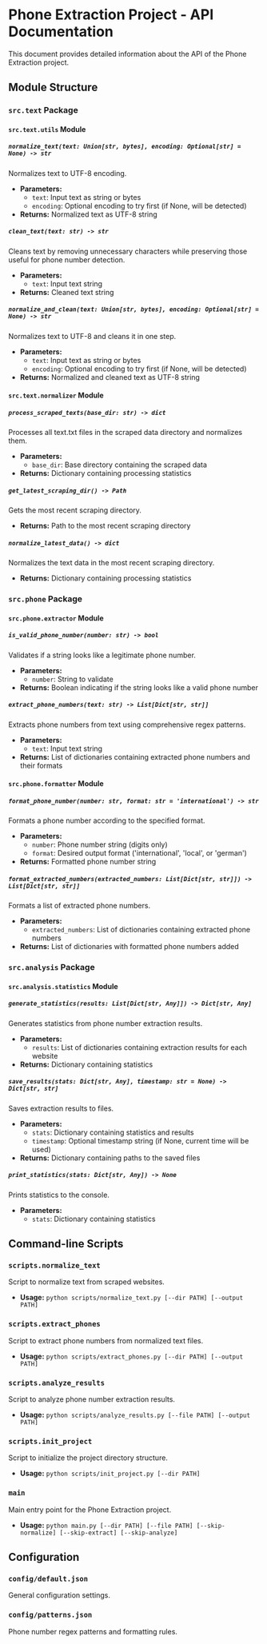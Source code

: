 # Phone Extraction Project - API Documentation

This document provides detailed information about the API of the Phone Extraction project.

## Module Structure

### `src.text` Package

#### `src.text.utils` Module

##### `normalize_text(text: Union[str, bytes], encoding: Optional[str] = None) -> str`

Normalizes text to UTF-8 encoding.

- **Parameters:**
  - `text`: Input text as string or bytes
  - `encoding`: Optional encoding to try first (if None, will be detected)
- **Returns:** Normalized text as UTF-8 string

##### `clean_text(text: str) -> str`

Cleans text by removing unnecessary characters while preserving those useful for phone number detection.

- **Parameters:**
  - `text`: Input text string
- **Returns:** Cleaned text string

##### `normalize_and_clean(text: Union[str, bytes], encoding: Optional[str] = None) -> str`

Normalizes text to UTF-8 and cleans it in one step.

- **Parameters:**
  - `text`: Input text as string or bytes
  - `encoding`: Optional encoding to try first (if None, will be detected)
- **Returns:** Normalized and cleaned text as UTF-8 string

#### `src.text.normalizer` Module

##### `process_scraped_texts(base_dir: str) -> dict`

Processes all text.txt files in the scraped data directory and normalizes them.

- **Parameters:**
  - `base_dir`: Base directory containing the scraped data
- **Returns:** Dictionary containing processing statistics

##### `get_latest_scraping_dir() -> Path`

Gets the most recent scraping directory.

- **Returns:** Path to the most recent scraping directory

##### `normalize_latest_data() -> dict`

Normalizes the text data in the most recent scraping directory.

- **Returns:** Dictionary containing processing statistics

### `src.phone` Package

#### `src.phone.extractor` Module

##### `is_valid_phone_number(number: str) -> bool`

Validates if a string looks like a legitimate phone number.

- **Parameters:**
  - `number`: String to validate
- **Returns:** Boolean indicating if the string looks like a valid phone number

##### `extract_phone_numbers(text: str) -> List[Dict[str, str]]`

Extracts phone numbers from text using comprehensive regex patterns.

- **Parameters:**
  - `text`: Input text string
- **Returns:** List of dictionaries containing extracted phone numbers and their formats

#### `src.phone.formatter` Module

##### `format_phone_number(number: str, format: str = 'international') -> str`

Formats a phone number according to the specified format.

- **Parameters:**
  - `number`: Phone number string (digits only)
  - `format`: Desired output format ('international', 'local', or 'german')
- **Returns:** Formatted phone number string

##### `format_extracted_numbers(extracted_numbers: List[Dict[str, str]]) -> List[Dict[str, str]]`

Formats a list of extracted phone numbers.

- **Parameters:**
  - `extracted_numbers`: List of dictionaries containing extracted phone numbers
- **Returns:** List of dictionaries with formatted phone numbers added

### `src.analysis` Package

#### `src.analysis.statistics` Module

##### `generate_statistics(results: List[Dict[str, Any]]) -> Dict[str, Any]`

Generates statistics from phone number extraction results.

- **Parameters:**
  - `results`: List of dictionaries containing extraction results for each website
- **Returns:** Dictionary containing statistics

##### `save_results(stats: Dict[str, Any], timestamp: str = None) -> Dict[str, str]`

Saves extraction results to files.

- **Parameters:**
  - `stats`: Dictionary containing statistics and results
  - `timestamp`: Optional timestamp string (if None, current time will be used)
- **Returns:** Dictionary containing paths to the saved files

##### `print_statistics(stats: Dict[str, Any]) -> None`

Prints statistics to the console.

- **Parameters:**
  - `stats`: Dictionary containing statistics

## Command-line Scripts

### `scripts.normalize_text`

Script to normalize text from scraped websites.

- **Usage:** `python scripts/normalize_text.py [--dir PATH] [--output PATH]`

### `scripts.extract_phones`

Script to extract phone numbers from normalized text files.

- **Usage:** `python scripts/extract_phones.py [--dir PATH] [--output PATH]`

### `scripts.analyze_results`

Script to analyze phone number extraction results.

- **Usage:** `python scripts/analyze_results.py [--file PATH] [--output PATH]`

### `scripts.init_project`

Script to initialize the project directory structure.

- **Usage:** `python scripts/init_project.py [--dir PATH]`

### `main`

Main entry point for the Phone Extraction project.

- **Usage:** `python main.py [--dir PATH] [--file PATH] [--skip-normalize] [--skip-extract] [--skip-analyze]`

## Configuration

### `config/default.json`

General configuration settings.

### `config/patterns.json`

Phone number regex patterns and formatting rules.